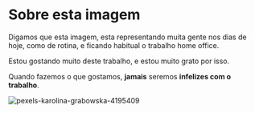 # Sobre esta imagem

Digamos que esta imagem, esta representando muita gente nos dias de hoje, como de rotina, e ficando habitual o trabalho home office. 

Estou gostando muito deste trabalho, e estou muito grato por isso. 

Quando fazemos o que gostamos, **jamais** seremos **infelizes com o trabalho**.

![pexels-karolina-grabowska-4195409](https://user-images.githubusercontent.com/56704273/114452694-22c74980-9baf-11eb-973b-3a6315eb37cc.jpg)


